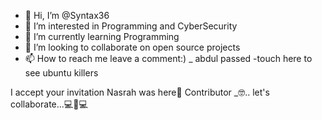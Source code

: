 - 👋 Hi, I’m @Syntax36
- 👀 I’m interested in Programming and CyberSecurity
- 🌱 I’m currently learning Programming
- 💞️ I’m looking to collaborate on open source projects
- 📫 How to reach me leave a comment:)
_ abdul passed
-touch here to see
ubuntu killers
<!---
Syntax36/Syntax36 is a ✨ special ✨ repository because its `README.md` (this file) appears on your GitHub profile.
You can click the Preview link to take a look at your changes.
--->
I accept your invitation 
Nasrah was here👋
Contributor
_🤓.. let's collaborate...💻🔌💻
